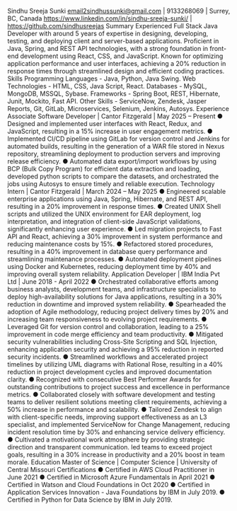 Sindhu Sreeja Sunki
email2sindhussunki@gmail.com | 9133268069 | Surrey, BC, Canada
https://www.linkedin.com/in/sindhu-sreeja-sunki/ | https://github.com/sindhusreejas
Summary
Experienced Full Stack Java Developer with around 5 years of expertise in designing, developing, testing, and deploying client and server-based applications. Proficient in Java, Spring, and REST API technologies, with a strong foundation in front-end development using React, CSS, and JavaScript. Known for optimizing application performance and user interfaces, achieving a 20% reduction in response times through streamlined design and efficient coding practices.
Skills
Programming Languages - Java, Python, Java Swing.
Web Technologies - HTML, CSS, Java Script, React.
Databases - MySQL, MongoDB, MSSQL, Sybase.
Frameworks - Spring Boot, REST, Hibernate, Junit, Mockito, Fast API.
Other Skills - ServiceNow, Zendesk, Jasper Reports, Git, GitLab, Microservices, Selenium, Jenkins, Autosys.
Experience
Associate Software Developer | Cantor Fitzgerald | May 2025 – Present
●	Designed and implemented user interfaces with React, Redux, and JavaScript, resulting in a 15% increase in user engagement metrics.
●	Implemented CI/CD pipeline using GitLab for version control and Jenkins for automated builds, resulting in the generation of a WAR file stored in Nexus repository, streamlining deployment to production servers and improving release efficiency. 
●	Automated data export/import workflows by using BCP (Bulk Copy Program) for efficient data extraction and loading, developed python scripts to compare the datasets, and orchestrated the jobs using Autosys to ensure timely and reliable execution.
Technology Intern | Cantor Fitzgerald | March 2024 – May 2025
●	Engineered scalable enterprise applications using Java, Spring, Hibernate, and REST API, resulting in a 20% improvement in response times.
●	Created UNIX Shell scripts and utilized the UNIX environment for EAR deployment, log interpretation, and integration of client-side JavaScript validations, significantly enhancing user experience.
●	Led migration projects to Fast API and React, achieving a 30% improvement in system performance and reducing maintenance costs by 15%.
●	Refactored stored procedures, resulting in a 40% improvement in database query performance and streamlining maintenance processes.
●	Automated deployment pipelines using Docker and Kubernetes, reducing deployment time by 40% and improving overall system reliability.
Application Developer | IBM India Pvt Ltd | June 2018 - April 2022
●	Orchestrated collaborative efforts among business analysts, development teams, and infrastructure specialists to deploy high-availability solutions for Java applications, resulting in a 30% reduction in downtime and improved system reliability.
●	Spearheaded the adoption of Agile methodology, reducing project delivery times by 20% and increasing team responsiveness to evolving project requirements.
●	Leveraged Git for version control and collaboration, leading to a 25% improvement in code merge efficiency and team productivity.
●	Mitigated security vulnerabilities including Cross-Site Scripting and SQL Injection, enhancing application security and achieving a 95% reduction in reported security incidents.
●	Streamlined workflows and accelerated project timelines by utilizing UML diagrams with Rational Rose, resulting in a 40% reduction in project development cycles and improved documentation clarity.
●	Recognized with consecutive Best Performer Awards for outstanding contributions to project success and excellence in performance metrics.
●	Collaborated closely with software development and testing teams to deliver resilient solutions meeting client requirements, achieving a 50% increase in performance and scalability.
●	Tailored Zendesk to align with client-specific needs, improving support effectiveness as an L3 specialist, and implemented ServiceNow for Change Management, reducing incident resolution time by 30% and enhancing service delivery efficiency.
●	Cultivated a motivational work atmosphere by providing strategic direction and transparent communication. led teams to exceed project goals, resulting in a 30% increase in productivity and a 20% boost in team morale.
Education
Master of Science | Computer Science | University of Central Missouri 
Certifications
●	Certified in AWS Cloud Practitioner in June 2021
●	Certified in Microsoft Azure Fundamentals in April 2021
●	Certified in Watson and Cloud Foundations in Oct 2020
●	Certified in Application Services Innovation - Java Foundations by IBM in July 2019.
●	Certified in Python for Data Science by IBM in July 2019.




